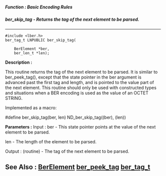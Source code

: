 ##### Function : Basic Encoding Rules
##### ber_skip_tag - Returns the tag of the next element to be parsed.
---
```
#include <lber.h>
ber_tag_t LNPUBLIC ber_skip_tag(

	BerElement *ber,
	ber_len_t *len);
```
**Description :**

This routine returns the tag of the next element to be parsed. It is similar to 
ber_peek_tag(), except that the state pointer in the ber argument is advanced 
past the first tag and length, and is pointed to the value part of the next 
element.  This routine should only be used with constructed types and 
situations when a BER encoding is used as the value of an OCTET STRING. 

Implemented as a macro:

#define ber_skip_tag(ber, len) ND_ber_skip_tag((ber), (len))

**Parameters :**
Input :
ber  -  This state pointer points at the value of the next element to be parsed.

len  -  The length of the element to be parsed.

Output :
(routine)  -  The tag of the next element to be parsed.



**See Also :**
[BerElement](/domino-c-api-docs/reference/Data/BerElement)
[ber_peek_tag](/domino-c-api-docs/reference/Func/ber_peek_tag)
[ber_tag_t](/domino-c-api-docs/reference/Data/ber_tag_t)
---

